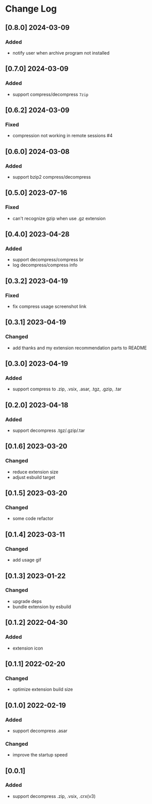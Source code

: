 # Change Log

## [0.8.0] 2024-03-09

### Added

- notify user when archive program not installed

## [0.7.0] 2024-03-09

### Added

- support compress/decompress `7zip`

## [0.6.2] 2024-03-09

### Fixed

- compression not working in remote sessions #4

## [0.6.0] 2024-03-08

### Added

- support bzip2 compress/decompress

## [0.5.0] 2023-07-16

### Fixed

- can't recognize gzip when use .gz extension

## [0.4.0] 2023-04-28

### Added

- support decompress/compress br
- log decompress/compress info

## [0.3.2] 2023-04-19

### Fixed

- fix compress usage screenshot link

## [0.3.1] 2023-04-19

### Changed

- add thanks and my extension recommendation parts to README

## [0.3.0] 2023-04-19

### Added

- support compress to .zip, .vsix, .asar, .tgz, .gzip, .tar

## [0.2.0] 2023-04-18

### Added

- support decompress .tgz/.gzip/.tar

## [0.1.6] 2023-03-20

### Changed

- reduce extension size
- adjust esbuild target

## [0.1.5] 2023-03-20

### Changed

- some code refactor

## [0.1.4] 2023-03-11

### Changed

- add usage gif

## [0.1.3] 2023-01-22

### Changed

- upgrade deps
- bundle extension by esbuild

## [0.1.2] 2022-04-30

### Added

- extension icon

## [0.1.1] 2022-02-20

### Changed

- optimize extension build size

## [0.1.0] 2022-02-19

### Added

- support decompress .asar

### Changed

- improve the startup speed

## [0.0.1]

### Added

- support decompress .zip, .vsix, .crx(v3)
